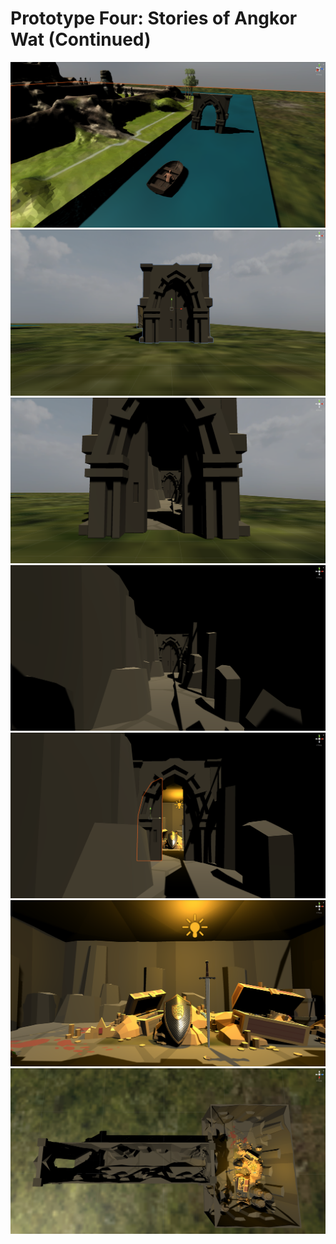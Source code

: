
# Prototype Four: Stories of Angkor Wat (Continued) 





<img src="images/entrance1.png">
<img src="images/entrance2.png">
<img src="images/entrance3.png">
<img src="images/entrance4.png">
<img src="images/entrance5.png">
<img src="images/secretRoom.png">
<img src="images/topView.png">
